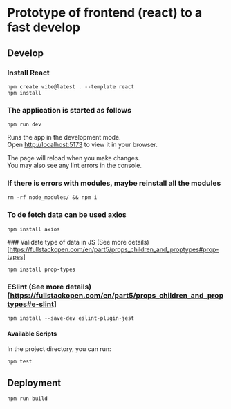 # Prototype of frontend (react) to a fast develop

## Develop

### Install React

```
npm create vite@latest . --template react
npm install
```

### The application is started as follows

```
npm run dev
```

Runs the app in the development mode.\
Open [http://localhost:5173](http://localhost:5173) to view it in your browser.

The page will reload when you make changes.\
You may also see any lint errors in the console.

### If there is errors with modules, maybe reinstall all the modules

```
rm -rf node_modules/ && npm i
```

### To de fetch data can be used axios

```
npm install axios
```

### Validate type of data in JS (See more details)[https://fullstackopen.com/en/part5/props_children_and_proptypes#prop-types]

```
npm install prop-types
```

### ESlint (See more details)[https://fullstackopen.com/en/part5/props_children_and_proptypes#e-slint]

```
npm install --save-dev eslint-plugin-jest
```

#### Available Scripts

In the project directory, you can run:

```
npm test
```

## Deployment

```
npm run build
```
